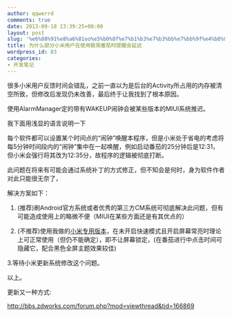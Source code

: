 ```yaml
---
author: qqwerrd
comments: true
date: 2013-09-18 13:39:25+00:00
layout: post
slug: '%e6%88%91%e8%a6%81oo%e5%b0%8f%e7%b1%b3%e7%b3%bb%e7%bb%9f%e4%b8%80%e4%b8%87%e4%b8%aaxx%ef%bc%81%ef%bc%81%ef%bc%81%ef%bc%81'
title: 为什么部分小米用户在使用极简番茄时提醒会延迟
wordpress_id: 83
categories:
- 开发笔记
---
```


很多小米用户反馈时间会错乱，之前一直以为是后台的Activity所占用的内存被清空所致，但修改后发现仍未改善，最后终于让我找到了根本原因。

使用AlarmManager定的带有WAKEUP闹钟会被某些版本的MIUI系统推迟。

我下面用浅显的语言说明一下

每个软件都可以设置某个时间点的“闹钟”唤醒本程序，但是小米处于省电的考虑将每5分钟时间段内的“闹钟”集中在一起唤醒，例如启动番茄的25分钟后是12:31，但小米会强行将其改为12:35分，故程序的逻辑被彻底打断。

此问题在将来有可能会通过系统补丁的方式修正，但不知会是何时，身为软件作者对此只能很无奈了，

解决方案如下：

1. (推荐)刷Android官方系统或者优秀的第三方CM系统可彻底解决此问题，但有可能造成使用上的略微不便（MIUI在某些方面还是有其优点的）

2. (不推荐)使用我做的[小米专用版本](http://dacer.github.io/myapps/SimplePomodoro(MIUI).apk)，在未开启快速模式且开启屏幕常亮时理论上可正常使用（但仍不能确定），即不让屏幕锁定，(在番茄进行中点击时间可隐藏它，配合黑色全屏主题效果较佳)

3.等待小米更新系统修改这个问题。

以上。



更新又一种方式: 

http://bbs.zdworks.com/forum.php?mod=viewthread&tid=166869
